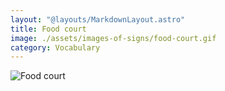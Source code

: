 ```yaml
---
layout: "@layouts/MarkdownLayout.astro"
title: Food court
image: ./assets/images-of-signs/food-court.gif
category: Vocabulary
---
```


![Food court](@signs/food-court.gif)
